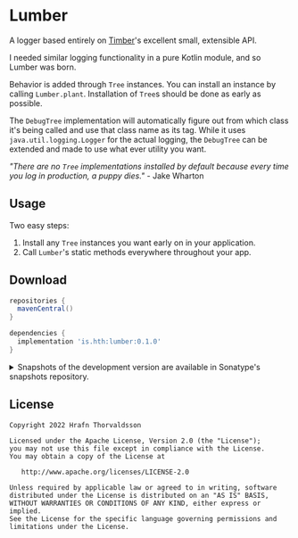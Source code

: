 # Lumber
A logger based entirely on [Timber]'s excellent small, extensible API.

I needed similar logging functionality in a pure Kotlin module, and so Lumber was born.

Behavior is added through `Tree` instances. You can install an instance by calling `Lumber.plant`.
Installation of `Tree`s should be done as early as possible. 

The `DebugTree` implementation will automatically figure out from which class it's being called and
use that class name as its tag. While it uses `java.util.logging.Logger` for the actual logging, the 
`DebugTree` can be extended and made to use what ever utility you want.

_"There are no `Tree` implementations installed by default because every time you log in production, a
puppy dies."_ - Jake Wharton

Usage
-----

Two easy steps:

1. Install any `Tree` instances you want early on in your application.
2. Call `Lumber`'s static methods everywhere throughout your app.


Download
--------

```groovy
repositories {
  mavenCentral()
}

dependencies {
  implementation 'is.hth:lumber:0.1.0'
}
```

<details>
<summary>Snapshots of the development version are available in Sonatype's snapshots repository.</summary>
<p>

```groovy
repositories {
  mavenCentral()
  maven {
    url 'https://oss.sonatype.org/content/repositories/snapshots/'
  }
}

dependencies {
  implementation 'is.hth:lumber:0.1.0-SNAPSHOT'
}
```

</p>
</details>


License
-------

    Copyright 2022 Hrafn Thorvaldsson

    Licensed under the Apache License, Version 2.0 (the "License");
    you may not use this file except in compliance with the License.
    You may obtain a copy of the License at

       http://www.apache.org/licenses/LICENSE-2.0

    Unless required by applicable law or agreed to in writing, software
    distributed under the License is distributed on an "AS IS" BASIS,
    WITHOUT WARRANTIES OR CONDITIONS OF ANY KIND, either express or implied.
    See the License for the specific language governing permissions and
    limitations under the License.

[Timber]: https://github.com/JakeWharton/timber